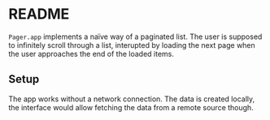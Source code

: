 # README

`Pager.app` implements a naïve way of a paginated list. The user is supposed to infinitely 
scroll through a list, interupted by loading the next page when the user approaches the end 
of the loaded items.

## Setup

The app works without a network connection. The data is created locally, the interface would 
allow fetching the data from a remote source though.

